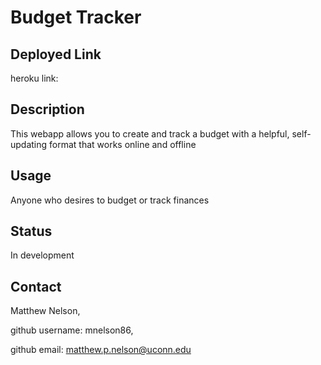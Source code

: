 # Budget Tracker

## Deployed Link

heroku link:

## Description

This webapp allows you to create and track a budget with a helpful, self-updating format that works online and offline

## Usage

Anyone who desires to budget or track finances

## Status

In development

## Contact

Matthew Nelson,

github username: mnelson86,

github email: matthew.p.nelson@uconn.edu

